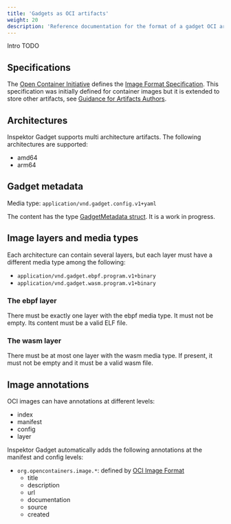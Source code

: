 ```yaml
---
title: 'Gadgets as OCI artifacts'
weight: 20
description: 'Reference documentation for the format of a gadget OCI artifact'
---
```


Intro TODO

## Specifications

The [Open Container Initiative](https://opencontainers.org/) defines the [Image
Format
Specification](https://github.com/opencontainers/image-spec/blob/main/spec.md).
This specification was initially defined for container images but it is
extended to store other artifacts, see [Guidance for Artifacts
Authors](https://github.com/opencontainers/image-spec/blob/main/artifacts-guidance.md).

## Architectures

Inspektor Gadget supports multi architecture artifacts. The following
architectures are supported:

- amd64
- arm64

## Gadget metadata

Media type: `application/vnd.gadget.config.v1+yaml`

The content has the type [GadgetMetadata
struct](https://github.com/inspektor-gadget/inspektor-gadget/blob/7d12644a89217bdbf861da54cd8bd2a370754ece/pkg/gadgets/run/types/metadata.go#L136).
It is a work in progress.

## Image layers and media types

Each architecture can contain several layers, but each layer must have a
different media type among the following:

- `application/vnd.gadget.ebpf.program.v1+binary`
- `application/vnd.gadget.wasm.program.v1+binary`

### The ebpf layer

There must be exactly one layer with the ebpf media type. It must not be empty.
Its content must be a valid ELF file.

### The wasm layer

There must be at most one layer with the wasm media type. If present, it must
not be empty and it must be a valid wasm file.

## Image annotations

OCI images can have annotations at different levels:
- index
- manifest
- config
- layer

Inspektor Gadget automatically adds the following annotations at the manifest and config levels:
- `org.opencontainers.image.*`: defined by [OCI Image Format](https://github.com/opencontainers/image-spec/blob/main/annotations.md#pre-defined-annotation-keys)
  - title
  - description
  - url
  - documentation
  - source
  - created

